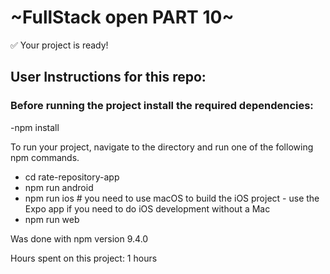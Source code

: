 # ~FullStack open PART 10~

✅ Your project is ready!

## User Instructions for this repo:

### Before running the project install the required dependencies:

-npm install

To run your project, navigate to the directory and run one of the following npm commands.

- cd rate-repository-app
- npm run android
- npm run ios # you need to use macOS to build the iOS project - use the Expo app if you need to do iOS development without a Mac
- npm run web

Was done with npm version 9.4.0

Hours spent on this project: 1 hours
